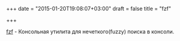 +++
date = "2015-01-20T19:08:07+03:00"
draft = false
title = "fzf"

+++

<p><a href="https://github.com/junegunn/fzf">fzf</a>&nbsp;- Консольная утилита для нечеткого(fuzzy) поиска в консоли.</p>

